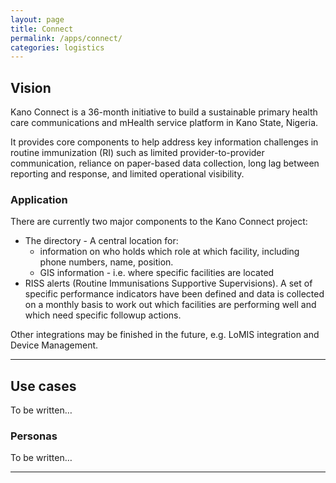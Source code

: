 ```yaml
---
layout: page
title: Connect
permalink: /apps/connect/
categories: logistics
---
```


## Vision

Kano Connect is a 36-month initiative to build a sustainable primary health care communications and
mHealth service platform in Kano State, Nigeria.

It provides core components to help address key information challenges in routine immunization (RI) such as limited provider-to-provider communication, reliance on paper-based data collection, long lag between reporting and
response, and limited operational visibility.

### Application

There are currently two major components to the Kano Connect project: 

* The directory - A central location for: 
  * information on who holds which role at which facility, including phone numbers, name, position. 
  * GIS information - i.e. where specific facilities are located 
* RISS alerts (Routine Immunisations Supportive Supervisions). A set of specific performance indicators have been defined and data is collected on a monthly basis to work out which facilities are performing well and which need specific followup actions. 

Other integrations may be finished in the future, e.g. LoMIS integration and Device Management. 

---

## Use cases

To be written…


### Personas

To be written…

---

